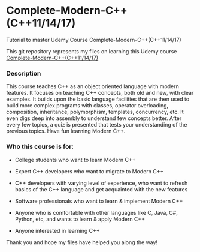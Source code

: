 # Complete-Modern-C++(C++11/14/17)

Tutorial to master Udemy Course Complete-Modern-C++(C++11/14/17)

This git repository represents my files on learning this Udemy course [Complete-Modern-C++(C++11/14/17)](https://www.udemy.com/course/beg-modern-cpp/)

### Description

This course teaches C++ as an object oriented language with modern features. It focuses on teaching C++ concepts, both old and new, with clear examples. It builds upon the basic language facilities that are then used to build more complex programs with classes, operator overloading, composition, inheritance, polymorphism, templates, concurrency, etc. It even digs deep into assembly to understand few concepts better. After every few topics, a quiz is presented that tests your understanding of the previous topics. Have fun learning Modern C++.

### Who this course is for:

- College students who want to learn Modern C++

- Expert C++ developers who want to migrate to Modern C++

- C++ developers with varying level of experience, who want to refresh basics of the C++ language and get acquainted with the new features

- Software professionals who want to learn & implement Modern C++

- Anyone who is comfortable with other languages like C, Java, C#, Python, etc, and wants to learn & apply Modern C++

- Anyone interested in learning C++

Thank you and hope my files have helped you along the way!
